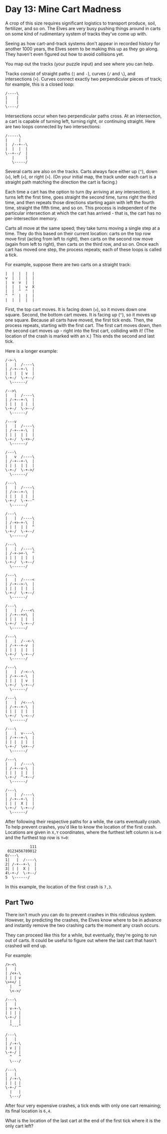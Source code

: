 # Day 13: Mine Cart Madness

A crop of this size requires significant logistics to transport produce, soil,
fertilizer, and so on. The Elves are very busy pushing things around in carts on
some kind of rudimentary system of tracks they've come up with.

Seeing as how cart-and-track systems don't appear in recorded history for
another 1000 years, the Elves seem to be making this up as they go along. They
haven't even figured out how to avoid collisions yet.

You map out the tracks (your puzzle input) and see where you can help.

Tracks consist of straight paths (`|` and `-`), curves (`/` and `\`), and
intersections (`+`). Curves connect exactly two perpendicular pieces of track;
for example, this is a closed loop:

    /----\
    |    |
    |    |
    \----/

Intersections occur when two perpendicular paths cross. At an intersection, a
cart is capable of turning left, turning right, or continuing straight. Here are
two loops connected by two intersections:

    /-----\
    |     |
    |  /--+--\
    |  |  |  |
    \--+--/  |
       |     |
       \-----/

Several carts are also on the tracks. Carts always face either up (`^`), down
(`v`), left (`<`), or right (`>`). (On your initial map, the track under each
cart is a straight path matching the direction the cart is facing.)

Each time a cart has the option to turn (by arriving at any intersection), it
turns left the first time, goes straight the second time, turns right the third
time, and then repeats those directions starting again with left the fourth
time, straight the fifth time, and so on. This process is independent of the
particular intersection at which the cart has arrived - that is, the cart has no
per-intersection memory.

Carts all move at the same speed; they take turns moving a single step at a
time. They do this based on their current location: carts on the top row move
first (acting from left to right), then carts on the second row move (again from
left to right), then carts on the third row, and so on. Once each cart has moved
one step, the process repeats; each of these loops is called a tick.

For example, suppose there are two carts on a straight track:

    |  |  |  |  |
    v  |  |  |  |
    |  v  v  |  |
    |  |  |  v  X
    |  |  ^  ^  |
    ^  ^  |  |  |
    |  |  |  |  |

First, the top cart moves. It is facing down (`v`), so it moves down one square.
Second, the bottom cart moves. It is facing up (`^`), so it moves up one square.
Because all carts have moved, the first tick ends. Then, the process repeats,
starting with the first cart. The first cart moves down, then the second cart
moves up - right into the first cart, colliding with it! (The location of the
crash is marked with an `X`.) This ends the second and last tick.

Here is a longer example:

    /->-\
    |   |  /----\
    | /-+--+-\  |
    | | |  | v  |
    \-+-/  \-+--/
      \------/

    /-->\
    |   |  /----\
    | /-+--+-\  |
    | | |  | |  |
    \-+-/  \->--/
      \------/

    /---v
    |   |  /----\
    | /-+--+-\  |
    | | |  | |  |
    \-+-/  \-+>-/
      \------/

    /---\
    |   v  /----\
    | /-+--+-\  |
    | | |  | |  |
    \-+-/  \-+->/
      \------/

    /---\
    |   |  /----\
    | /->--+-\  |
    | | |  | |  |
    \-+-/  \-+--^
      \------/

    /---\
    |   |  /----\
    | /-+>-+-\  |
    | | |  | |  ^
    \-+-/  \-+--/
      \------/

    /---\
    |   |  /----\
    | /-+->+-\  ^
    | | |  | |  |
    \-+-/  \-+--/
      \------/

    /---\
    |   |  /----<
    | /-+-->-\  |
    | | |  | |  |
    \-+-/  \-+--/
      \------/

    /---\
    |   |  /---<\
    | /-+--+>\  |
    | | |  | |  |
    \-+-/  \-+--/
      \------/

    /---\
    |   |  /--<-\
    | /-+--+-v  |
    | | |  | |  |
    \-+-/  \-+--/
      \------/

    /---\
    |   |  /-<--\
    | /-+--+-\  |
    | | |  | v  |
    \-+-/  \-+--/
      \------/

    /---\
    |   |  /<---\
    | /-+--+-\  |
    | | |  | |  |
    \-+-/  \-<--/
      \------/

    /---\
    |   |  v----\
    | /-+--+-\  |
    | | |  | |  |
    \-+-/  \<+--/
      \------/

    /---\
    |   |  /----\
    | /-+--v-\  |
    | | |  | |  |
    \-+-/  ^-+--/
      \------/

    /---\
    |   |  /----\
    | /-+--+-\  |
    | | |  X |  |
    \-+-/  \-+--/
      \------/

After following their respective paths for a while, the carts eventually crash.
To help prevent crashes, you'd like to know the location of the first crash.
Locations are given in `X,Y` coordinates, where the furthest left column is
`X=0` and the furthest top row is `Y=0`:

               111
     0123456789012
    0/---\
    1|   |  /----\
    2| /-+--+-\  |
    3| | |  X |  |
    4\-+-/  \-+--/
    5  \------/

In this example, the location of the first crash is `7,3`.

## Part Two

There isn't much you can do to prevent crashes in this ridiculous system.
However, by predicting the crashes, the Elves know where to be in advance and
instantly remove the two crashing carts the moment any crash occurs.

They can proceed like this for a while, but eventually, they're going to run out
of carts. It could be useful to figure out where the last cart that hasn't
crashed will end up.

For example:

    />-<\
    |   |
    | /<+-\
    | | | v
    \>+</ |
      |   ^
      \<->/

    /---\
    |   |
    | v-+-\
    | | | |
    \-+-/ |
      |   |
      ^---^

    /---\
    |   |
    | /-+-\
    | v | |
    \-+-/ |
      ^   ^
      \---/

    /---\
    |   |
    | /-+-\
    | | | |
    \-+-/ ^
      |   |
      \---/

After four very expensive crashes, a tick ends with only one cart remaining; its
final location is `6,4`.

What is the location of the last cart at the end of the first tick where it is
the only cart left?
